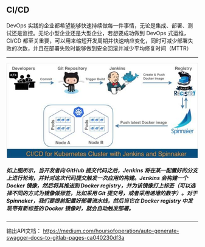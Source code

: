 ## CI/CD

DevOps 实践的企业都希望能够快速持续做每一件事情，无论是集成、部署、测试还是监控。无论小型企业还是大型企业，若想要成功做到 DevOps 式运维，CI/CD 都至关重要，可以用来缩短开发周期并快速响应变化，同时可减少部署失败的次数，并且在部署失败时能够做到安全回滚并减少平均修复时间（MTTR）

---
![ci-cd.jpeg](ci-cd.jpeg)

##### 如上图所示，当开发者向 GitHub 提交代码之后，Jenkins 将在某一配置好的分支上进行轮询，并针对这次代码提交触发一次应用的构建。Jenkins 会构建一个 Docker 镜像，然后将其推送到 Docker registry，并为该镜像打上标签（可以选择不同的方式为镜像做标签，比如采用 Git 提交号，或者采用递增的数字）。对于 Spinnaker，我们要提前配置好部署流水线，然后当它在 Docker registry 中发现带有新标签的 Docker 镜像时，就会自动触发部署。 
---

输出API文档：
https://medium.com/hoursofoperation/auto-generate-swagger-docs-to-gitlab-pages-ca040230df3a
